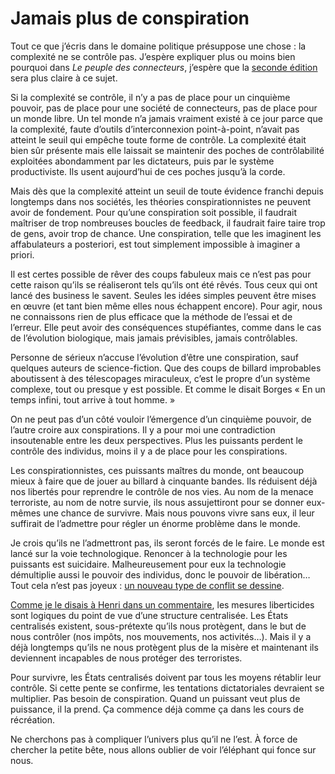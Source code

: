 # Jamais plus de conspiration

Tout ce que j’écris dans le domaine politique présuppose une chose : la complexité ne se contrôle pas. J’espère expliquer plus ou moins bien pourquoi dans *Le peuple des connecteurs*, j’espère que la [seconde édition](https://tcrouzet.com/2008/02/15/preface-aux-connecteurs/) sera plus claire à ce sujet.

Si la complexité se contrôle, il n’y a pas de place pour un cinquième pouvoir, pas de place pour une société de connecteurs, pas de place pour un monde libre. Un tel monde n’a jamais vraiment existé à ce jour parce que la complexité, faute d’outils d’interconnexion point-à-point, n’avait pas atteint le seuil qui empêche toute forme de contrôle. La complexité était bien sûr présente mais elle laissait se maintenir des poches de contrôlabilité exploitées abondamment par les dictateurs, puis par le système productiviste. Ils usent aujourd’hui de ces poches jusqu’à la corde.

Mais dès que la complexité atteint un seuil de toute évidence franchi depuis longtemps dans nos sociétés, les théories conspirationnistes ne peuvent avoir de fondement. Pour qu’une conspiration soit possible, il faudrait maîtriser de trop nombreuses boucles de feedback, il faudrait faire taire trop de gens, avoir trop de chance. Une conspiration, telle que les imaginent les affabulateurs a posteriori, est tout simplement impossible à imaginer a priori.

Il est certes possible de rêver des coups fabuleux mais ce n’est pas pour cette raison qu’ils se réaliseront tels qu’ils ont été rêvés. Tous ceux qui ont lancé des business le savent. Seules les idées simples peuvent être mises en œuvre (et tant bien même elles nous échappent encore). Pour agir, nous ne connaissons rien de plus efficace que la méthode de l’essai et de l’erreur. Elle peut avoir des conséquences stupéfiantes, comme dans le cas de l’évolution biologique, mais jamais prévisibles, jamais contrôlables.

Personne de sérieux n’accuse l’évolution d’être une conspiration, sauf quelques auteurs de science-fiction. Que des coups de billard improbables aboutissent à des télescopages miraculeux, c’est le propre d’un système complexe, tout ou presque y est possible. Et comme le disait Borges « En un temps infini, tout arrive à tout homme. »

On ne peut pas d’un côté vouloir l’émergence d’un cinquième pouvoir, de l’autre croire aux conspirations. Il y a pour moi une contradiction insoutenable entre les deux perspectives. Plus les puissants perdent le contrôle des individus, moins il y a de place pour les conspirations.

Les conspirationnistes, ces puissants maîtres du monde, ont beaucoup mieux à faire que de jouer au billard à cinquante bandes. Ils réduisent déjà nos libertés pour reprendre le contrôle de nos vies. Au nom de la menace terroriste, au nom de notre survie, ils nous assujettiront pour se donner eux-mêmes une chance de survivre. Mais nous pouvons vivre sans eux, il leur suffirait de l’admettre pour régler un énorme problème dans le monde.

Je crois qu’ils ne l’admettront pas, ils seront forcés de le faire. Le monde est lancé sur la voie technologique. Renoncer à la technologie pour les puissants est suicidaire. Malheureusement pour eux la technologie démultiplie aussi le pouvoir des individus, donc le pouvoir de libération… Tout cela n’est pas joyeux : [un nouveau type de conflit se dessine](https://tcrouzet.com/2008/02/22/le-cinquieme-pouvoir-militaire/).

[Comme je le disais à Henri dans un commentaire](https://tcrouzet.com/2008/02/22/le-cinquieme-pouvoir-militaire/#comment-51617), les mesures liberticides sont logiques du point de vue d’une structure centralisée. Les États centralisés existent, sous-prétexte qu’ils nous protègent, dans le but de nous contrôler (nos impôts, nos mouvements, nos activités…). Mais il y a déjà longtemps qu’ils ne nous protègent plus de la misère et maintenant ils deviennent incapables de nous protéger des terroristes.

Pour survivre, les États centralisés doivent par tous les moyens rétablir leur contrôle. Si cette pente se confirme, les tentations dictatoriales devraient se multiplier. Pas besoin de conspiration. Quand un puissant veut plus de puissance, il la prend. Ça commence déjà comme ça dans les cours de récréation.

Ne cherchons pas à compliquer l’univers plus qu’il ne l’est. À force de chercher la petite bête, nous allons oublier de voir l’éléphant qui fonce sur nous.